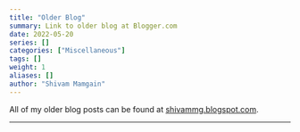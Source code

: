 ```yaml
---
title: "Older Blog"
summary: Link to older blog at Blogger.com
date: 2022-05-20
series: []
categories: ["Miscellaneous"]
tags: []
weight: 1
aliases: []
author: "Shivam Mamgain"
---
```


All of my older blog posts can be found at [shivammg.blogspot.com](https://shivammg.blogspot.com).

---
